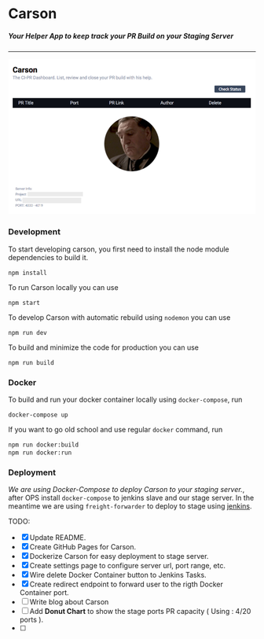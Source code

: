 # Carson
##### Your Helper App to keep track your PR Build on your Staging Server

---

![Carson Screenshot](images/carson_screenshot.png)

### Development
To start developing carson, you first need to install the node module dependencies to build it.
```
npm install
```

To run Carson locally you can use
```
npm start
```

To develop Carson with automatic rebuild using `nodemon` you can use
```
npm run dev
```

To build and minimize the code for production you can use
```
npm run build
```

### Docker
To build and run your docker container locally using `docker-compose`, run
```
docker-compose up
```

If you want to go old school and use regular `docker` command, run
```
npm run docker:build
npm run docker:run
```

### Deployment
_We are using Docker-Compose to deploy Carson to your staging server._, after OPS install `docker-compose` to jenkins slave and our stage server.
In the meantime we are using `freight-forwarder` to deploy to stage using [jenkins](https://sea3-jenkins-dev.sea3.office.priv/job/ho-fn-carson-export/).


TODO: 
- [x] Update README.
- [x] Create GitHub Pages for Carson.
- [x] Dockerize Carson for easy deployment to stage server.
- [x] Create settings page to configure server url, port range, etc.
- [x] Wire delete Docker Container button to Jenkins Tasks.
- [x] Create redirect endpoint to forward user to the rigth Docker Container port.
- [ ] Write blog about Carson
- [ ] Add **Donut Chart** to show the stage ports PR capacity ( Using : 4/20 ports ).
- [ ] 

